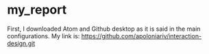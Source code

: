 # my_report
First, I downloaded Atom and Github desktop as it is said in the main configurations. 
My link is: https://github.com/apoloniariv/interaction-design.git
